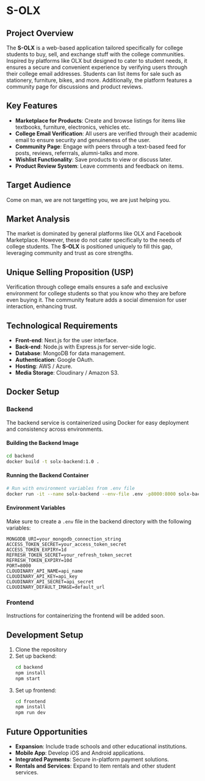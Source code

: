 # S-OLX

## Project Overview
The **S-OLX** is a web-based application tailored specifically for college students to buy, sell, and exchange stuff with the college communities. Inspired by platforms like OLX but designed to cater to student needs, it ensures a secure and convenient experience by verifying users through their college email addresses. Students can list items for sale such as stationery, furniture, bikes, and more. Additionally, the platform features a community page for discussions and product reviews.

## Key Features
- **Marketplace for Products**: Create and browse listings for items like textbooks, furniture, electronics, vehicles etc.
- **College Email Verification**: All users are verified through their academic email to ensure security and genuineness of the user.
- **Community Page**: Engage with peers through a text-based feed for posts, reviews, referrrals, alumni-talks and more.
- **Wishlist Functionality**: Save products to view or discuss later.
- **Product Review System**: Leave comments and feedback on items.

## Target Audience
Come on man, we are not targetting you, we are just helping you.

## Market Analysis
The market is dominated by general platforms like OLX and Facebook Marketplace. However, these do not cater specifically to the needs of college students. The **S-OLX** is positioned uniquely to fill this gap, leveraging community and trust as core strengths.

## Unique Selling Proposition (USP)
Verification through college emails ensures a safe and exclusive environment for college students so that you know who they are before even buying it. The community feature adds a social dimension for user interaction, enhancing trust.

## Technological Requirements
- **Front-end**: Next.js for the user interface.
- **Back-end**: Node.js with Express.js for server-side logic.
- **Database**: MongoDB for data management.
- **Authentication**: Google OAuth.
- **Hosting**: AWS / Azure.
- **Media Storage**: Cloudinary / Amazon S3.

## Docker Setup

### Backend
The backend service is containerized using Docker for easy deployment and consistency across environments.

#### Building the Backend Image
```bash
cd backend
docker build -t solx-backend:1.0 .
```

#### Running the Backend Container
```bash
# Run with environment variables from .env file
docker run -it --name solx-backend --env-file .env -p8000:8000 solx-backend:1.0
```

#### Environment Variables
Make sure to create a `.env` file in the backend directory with the following variables:
```
MONGODB_URI=your_mongodb_connection_string
ACCESS_TOKEN_SECRET=your_access_token_secret
ACCESS_TOKEN_EXPIRY=1d
REFRESH_TOKEN_SECRET=your_refresh_token_secret
REFRESH_TOKEN_EXPIRY=10d
PORT=8000
CLOUDINARY_API_NAME=api_name
CLOUDINARY_API_KEY=api_key
CLOUDINARY_API_SECRET=api_secret
CLOUDINARY_DEFAULT_IMAGE=default_url
```

### Frontend
Instructions for containerizing the frontend will be added soon.

## Development Setup
1. Clone the repository
2. Set up backend:
   ```bash
   cd backend
   npm install
   npm start
   ```
3. Set up frontend:
   ```bash
   cd frontend
   npm install
   npm run dev
   ```

## Future Opportunities
- **Expansion**: Include trade schools and other educational institutions.
- **Mobile App**: Develop iOS and Android applications.
- **Integrated Payments**: Secure in-platform payment solutions.
- **Rentals and Services**: Expand to item rentals and other student services.